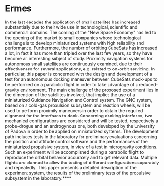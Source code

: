 # Ermes
In the last decades the application of small satellites has increased substantially due to their wide use in technological,
scientific and commercial domains. The coming of the "New Space Economy" has led to the opening of the
market to small companies whose technological challenge is to develop miniaturized systems with high reliability and
performance. Furthermore, the number of orbiting CubeSats has increased a lot, in fact it has more than tripled over
the last few years, so they have become an interesting subject of study. Proximity navigation systems for autonomous
small satellites are continuously examined, due to their effectiveness for several applications, e.g. related to on-orbit
servicing.
In particular, this paper is concerned with the design and development of a test for an autonomous docking maneuver
between CubeSats mock-ups to be performed on a parabolic flight in order to take advantage of a reduced-gravity
environment. The main challenge of the proposed experiment lies in the dimension of the satellites involved, that
implies the use of a miniaturized Guidance Navigation and Control system. The GNC system, based on a cold-gas
propulsion subsystem and reaction wheels, will be used to perform proximity maneuvers in order to obtain the required
alignment for the interfaces to dock. Concerning docking interfaces, two mechanical configurations are considered
and will be tested, respectively a probe-drogue and an androgynous one, both developed by the University of Padova
in order to be applied on miniaturized systems.
The development path includes tests in the laboratory for preliminary evaluations concerning the position and attitude
control software and the performances of the miniaturized propulsive system, in view of a test in microgravity
conditions. Such an experiment will be accomplished during a parabolic flight to reproduce the orbital behavior accurately
and to get relevant data. Multiple flights are planned to allow the testing of different configurations separately
and repeatedly.
This paper presents a detailed description of the experiment system, the results of the preliminary tests of the
propulsive subsystem in the laboratory.****
